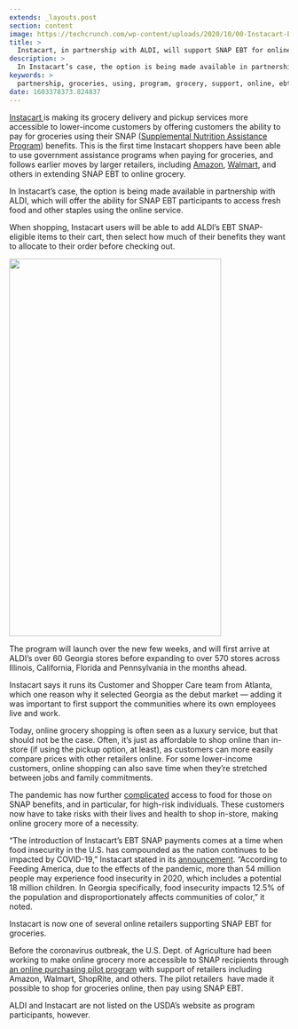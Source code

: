 ```yaml
--- 
extends: _layouts.post 
section: content 
image: https://techcrunch.com/wp-content/uploads/2020/10/00-Instacart-EBT.png?w=582 
title: > 
  Instacart, in partnership with ALDI, will support SNAP EBT for online groceries – TechCrunch 
description: > 
  In Instacart’s case, the option is being made available in partnership with ALDI, which will offer the ability for SNAP EBT participants to access fresh food and other staples using the online service.Today, online grocery shopping is often seen as a luxury service, but that should not be the case.For some lower-income customers, online shopping can also save time when they’re stretched between jobs and family commitments.Instacart is now one of several online retailers supporting SNAP EBT for groceries.The pilot retailers have made it possible to shop for groceries online, then pay using SNAP EBT. 
keywords: > 
  partnership, groceries, using, program, grocery, support, online, ebt, retailers, snap, instacart, customers, techcrunch, aldi, food 
date: 1603378373.824837 
--- 
```

<div><p id="speakable-summary"><a class="crunchbase-link" href="https://crunchbase.com/organization/instacart" target="_blank">Instacart </a> is making its grocery delivery and pickup services more accessible to lower-income customers by offering customers the ability to pay for groceries using their SNAP (<a class="Link" href="https://www.fns.usda.gov/snap/supplemental-nutrition-assistance-program-snap" target="_blank" rel="noopener noreferrer">Supplemental Nutrition Assistance Program</a>) benefits. This is the first time Instacart shoppers have been able to use government assistance programs when paying for groceries, and follows earlier moves by larger retailers, including <a href="https://techcrunch.com/2020/05/28/amazon-expands-use-of-snap-benefits-for-online-grocery-to-11-more-states/">Amazon</a>, <a href="https://techcrunch.com/2019/06/25/walmart-now-accepts-snap-for-online-grocery-orders-at-all-2500-pickup-locations/">Walmart</a>, and others in extending SNAP EBT to online grocery.</p>
<p>In Instacart&#8217;s case, the option is being made available in partnership with ALDI, which will offer the ability for SNAP EBT participants to access fresh food and other staples using the online service.</p>
<p>When shopping, Instacart users will be able to add ALDI&#8217;s EBT SNAP-eligible items to their cart, then select how much of their benefits they want to allocate to their order before checking out.</p><p class="piano-inline-promo"></p>
<p></p><img class="vertical size-large wp-image-2064595" src="https://techcrunch.com/wp-content/uploads/2020/10/00-EBT-Cart.png?w=382" alt="" width="382" height="680"><p>The program will launch over the new few weeks, and will first arrive at ALDI&#8217;s over 60 Georgia stores before expanding to over 570 stores across Illinois, California, Florida and Pennsylvania in the months ahead.</p>
<p>Instacart says it runs its Customer and Shopper Care team from Atlanta, which one reason why it selected Georgia as the debut market &#8212; adding it was important to first support the communities where its own employees live and work.</p>
<p>Today, online grocery shopping is often seen as a luxury service, but that should not be the case. Often, it&#8217;s just as affordable to shop online than in-store (if using the pickup option, at least), as customers can more easily compare prices with other retailers online. For some lower-income customers, online shopping can also save time when they&#8217;re stretched between jobs and family commitments.</p>
<p>The pandemic has now further <a href="https://www.npr.org/2020/04/30/844361467/coronavirus-pandemic-complicates-getting-groceries-with-snap">complicated</a> access to food for those on SNAP benefits, and in particular, for high-risk individuals. These customers now have to take risks with their lives and health to shop in-store, making online grocery more of a necessity.</p>
<p>&#8220;The introduction of Instacart&#8217;s EBT SNAP payments comes at a time when food insecurity in the U.S. has compounded as the nation continues to be impacted by COVID-19,&#8221; Instacart stated in its <a href="https://news.instacart.com/instacart-and-aldi-announce-ebt-snap-pilot-to-increase-access-to-same-day-grocery-delivery-and-af02cb042d6d">announcement</a>. &#8220;According to Feeding America, due to the effects of the pandemic, more than 54 million people may experience food insecurity in 2020, which includes a potential 18 million children. In Georgia specifically, food insecurity impacts 12.5% of the population and disproportionately affects communities of color,&#8221; it noted.</p>
<p>Instacart is now one of several online retailers supporting SNAP EBT for groceries.</p>
<p>Before the coronavirus outbreak, the U.S. Dept. of Agriculture had been working to make online grocery more accessible to SNAP recipients through <a href="https://www.fns.usda.gov/snap/online-purchasing-pilot">an online purchasing pilot program</a> with support of retailers including Amazon, Walmart, ShopRite, and others. The pilot retailers&#160; have made it possible to shop for groceries online, then pay using SNAP EBT.</p>
<p>ALDI and Instacart are not listed on the USDA&#8217;s website as program participants, however.</p>
			</div>